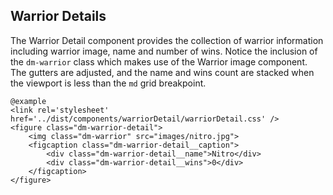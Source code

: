 ## Warrior Details

The Warrior Detail component provides the collection of warrior information including 
warrior image, name and number of wins. Notice the inclusion of the `dm-warrior` class 
which makes use of the Warrior image component. The gutters are adjusted, and the name 
and wins count are stacked when the viewport is less than the `md` grid breakpoint.

    @example
    <link rel='stylesheet' href='../dist/components/warriorDetail/warriorDetail.css' />
    <figure class="dm-warrior-detail">
        <img class="dm-warrior" src="images/nitro.jpg">
        <figcaption class="dm-warrior-detail__caption">
            <div class="dm-warrior-detail__name">Nitro</div>
            <div class="dm-warrior-detail__wins">0</div>
        </figcaption>
    </figure>
    